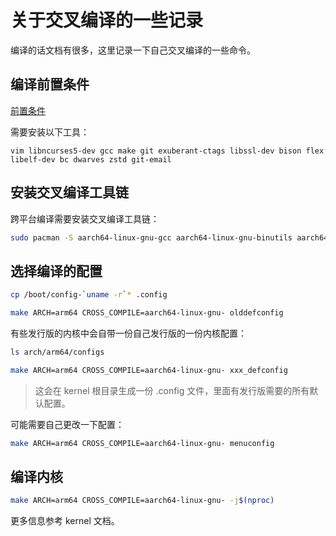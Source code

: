 # 关于交叉编译的一些记录

编译的话文档有很多，这里记录一下自己交叉编译的一些命令。

## 编译前置条件

[前置条件](https://kernelnewbies.org/OutreachyfirstpatchSetup)

需要安装以下工具：

```
vim libncurses5-dev gcc make git exuberant-ctags libssl-dev bison flex libelf-dev bc dwarves zstd git-email
```

## 安装交叉编译工具链

跨平台编译需要安装交叉编译工具链：

```sh
sudo pacman -S aarch64-linux-gnu-gcc aarch64-linux-gnu-binutils aarch64-linux-gnu-glibc aarch64-linux-gnu-linux-api-headers
```

## 选择编译的配置

```sh
cp /boot/config-`uname -r`* .config
```

```sh
make ARCH=arm64 CROSS_COMPILE=aarch64-linux-gnu- olddefconfig
```

有些发行版的内核中会自带一份自己发行版的一份内核配置：

```sh
ls arch/arm64/configs
```

```sh
make ARCH=arm64 CROSS_COMPILE=aarch64-linux-gnu- xxx_defconfig
```

> 这会在 kernel 根目录生成一份 .config 文件，里面有发行版需要的所有默认配置。

可能需要自己更改一下配置：

```sh
make ARCH=arm64 CROSS_COMPILE=aarch64-linux-gnu- menuconfig
```

## 编译内核

```sh
make ARCH=arm64 CROSS_COMPILE=aarch64-linux-gnu- -j$(nproc)
```

更多信息参考 kernel 文档。
